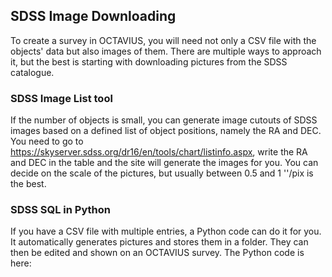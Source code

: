 ## SDSS Image Downloading

To create a survey in OCTAVIUS, you will need not only a CSV file with the objects' data but also images of them. 
There are multiple ways to approach it, but the best is starting with downloading pictures from the SDSS catalogue. 

### SDSS Image List tool

If the number of objects is small, you can generate image cutouts of SDSS images based on a defined list of object positions, namely the RA and DEC. 
You need to go to https://skyserver.sdss.org/dr16/en/tools/chart/listinfo.aspx, write the RA and DEC in the table and the site will generate the images for you. 
You can decide on the scale of the pictures, but usually between 0.5 and 1 ''/pix is the best.

### SDSS SQL in Python

If you have a CSV file with multiple entries, a Python code can do it for you. It automatically generates pictures and stores them in a folder. They can then be edited and shown on an OCTAVIUS survey. The Python code is here: 
